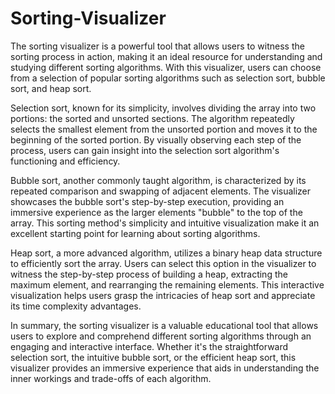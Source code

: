# Sorting-Visualizer
The sorting visualizer is a powerful tool that allows users to witness the sorting process in action, making it an ideal resource for understanding and studying different sorting algorithms. With this visualizer, users can choose from a selection of popular sorting algorithms such as selection sort, bubble sort, and heap sort.

Selection sort, known for its simplicity, involves dividing the array into two portions: the sorted and unsorted sections. The algorithm repeatedly selects the smallest element from the unsorted portion and moves it to the beginning of the sorted portion. By visually observing each step of the process, users can gain insight into the selection sort algorithm's functioning and efficiency.

Bubble sort, another commonly taught algorithm, is characterized by its repeated comparison and swapping of adjacent elements. The visualizer showcases the bubble sort's step-by-step execution, providing an immersive experience as the larger elements "bubble" to the top of the array. This sorting method's simplicity and intuitive visualization make it an excellent starting point for learning about sorting algorithms.

Heap sort, a more advanced algorithm, utilizes a binary heap data structure to efficiently sort the array. Users can select this option in the visualizer to witness the step-by-step process of building a heap, extracting the maximum element, and rearranging the remaining elements. This interactive visualization helps users grasp the intricacies of heap sort and appreciate its time complexity advantages.

In summary, the sorting visualizer is a valuable educational tool that allows users to explore and comprehend different sorting algorithms through an engaging and interactive interface. Whether it's the straightforward selection sort, the intuitive bubble sort, or the efficient heap sort, this visualizer provides an immersive experience that aids in understanding the inner workings and trade-offs of each algorithm.
